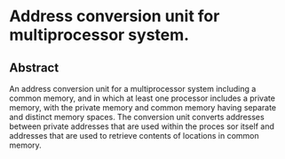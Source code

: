 # Address conversion unit for multiprocessor system.

## Abstract
An address conversion unit for a multiprocessor system including a common memory, and in which at least one processor includes a private memory, with the private memory and common memory having separate and distinct memory spaces. The conversion unit converts addresses between private addresses that are used within the proces sor itself and addresses that are used to retrieve contents of locations in common memory.